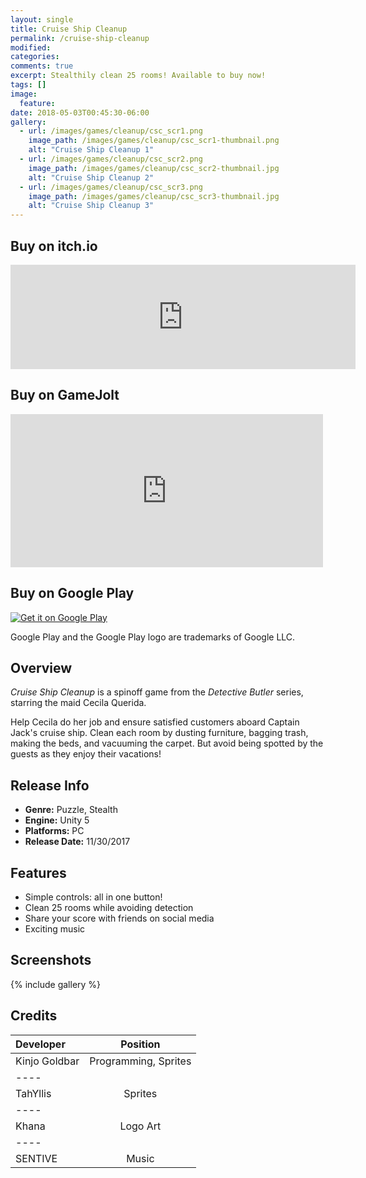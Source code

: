```yaml
---
layout: single
title: Cruise Ship Cleanup
permalink: /cruise-ship-cleanup
modified:
categories:
comments: true
excerpt: Stealthily clean 25 rooms! Available to buy now!
tags: []
image:
  feature:
date: 2018-05-03T00:45:30-06:00
gallery:
  - url: /images/games/cleanup/csc_scr1.png
    image_path: /images/games/cleanup/csc_scr1-thumbnail.png
    alt: "Cruise Ship Cleanup 1"
  - url: /images/games/cleanup/csc_scr2.png
    image_path: /images/games/cleanup/csc_scr2-thumbnail.jpg
    alt: "Cruise Ship Cleanup 2"
  - url: /images/games/cleanup/csc_scr3.png
    image_path: /images/games/cleanup/csc_scr3-thumbnail.jpg
    alt: "Cruise Ship Cleanup 3"
---
```


## Buy on itch.io
<iframe frameborder="0" src="https://itch.io/embed/194937" width="552" height="167"></iframe>

## Buy on GameJolt
<iframe src="https://widgets.gamejolt.com/package/v1?key=pqUqWS3P" frameborder="0" width="500" height="245"></iframe>

## Buy on Google Play
<a href='https://play.google.com/store/apps/details?id=com.GoldbarGames.CruiseShipCleanup&pcampaignid=MKT-Other-global-all-co-prtnr-py-PartBadge-Mar2515-1'><img alt='Get it on Google Play' src='https://play.google.com/intl/en_us/badges/images/generic/en_badge_web_generic.png'/></a>

Google Play and the Google Play logo are trademarks of Google LLC.

## Overview

*Cruise Ship Cleanup* is a spinoff game from the *Detective Butler* series, starring the maid Cecila Querida.

Help Cecila do her job and ensure satisfied customers aboard Captain Jack's cruise ship. Clean each room by dusting furniture, bagging trash, making the beds, and vacuuming the carpet. But avoid being spotted by the guests as they enjoy their vacations!

## Release Info
<ul>
  <li><b>Genre:</b> Puzzle, Stealth</li>
  <li><b>Engine:</b> Unity 5</li>
  <li><b>Platforms:</b> PC</li>
  <li><b>Release Date:</b> 11/30/2017</li>
</ul>

## Features
<ul>
  <li>Simple controls: all in one button!</li>
  <li>Clean 25 rooms while avoiding detection</li>
  <li>Share your score with friends on social media</li>
  <li>Exciting music</li>
</ul>

## Screenshots

{% include gallery %}

## Credits

| Developer | Position |
|:--------|:-------:|
| Kinjo Goldbar  | Programming, Sprites   |
|----
| TahYllis | Sprites   |
|----
| Khana | Logo Art   |
|----
| SENTIVE | Music  |

